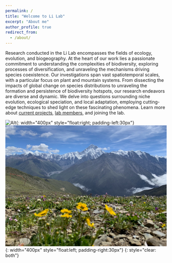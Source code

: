 ```yaml
---
permalink: /
title: "Welcome to Li Lab"
excerpt: "About me"
author_profile: true
redirect_from:
  - /about/
---
```


Research conducted in the Li Lab encompasses the fields of ecology, evolution, and biogeography. At the heart of our work lies a passionate commitment to understanding the complexities of biodiversity, exploring processes of diversification, and unraveling the mechanisms driving species coexistence. Our investigations span vast spatiotemporal scales, with a particular focus on plant and mountain systems. From dissecting the impacts of global change on species distributions to unraveling the formation and persistence of biodiversity hotspots, our research endeavors are diverse and dynamic. We delve into questions surrounding niche evolution, ecological speciation, and local adaptation, employing cutting-edge techniques to shed light on these fascinating phenomena. Learn more about [current projects](https://qli.github.io/research/), [lab members](https://qli.github.io/team/), and joining the lab.

![Alt](/images/photos/ECNU.jpg "where we are?"){: width="400px" style="float:right; padding-left:30px"}
![Alt](/images/photos/HD/HD_1.jpg "where we study?"){: width="400px" style="float:left; padding-right:30px"}
{: style="clear: both"}

<!--
I am an associate professor (tenure-track) at the School of Ecological and Environmental Sciences at East China Normal University (Shanghai, China) since the fall of 2022. My research interests lie in the fields of ecology, evolution, and biogeography. My past and present work have focused on understanding of biodiversity, processes of diversification, and mechanisms of species co-existence, across spatiotemporal scales, particularly about (but not limited to) plant and mountain systems.
-->

<!--
 My past and present work have focused on understanding patterns of biodiversity in nature and processes of diversification in a changing environment, with a combination of techniques: theory, comparative methods, modeling, and field studies. My past and present work are particularly about (but not limited to) plant and mountain systems. 
-->

<!--
Before this, I was a postdoctoral researcher working with [Richard Ree](https://sites.google.com/fieldmuseum.org/reelab/) at the Field Museum of Natural History in Chicago. I worked on floristic structure and environmental correlates at the Hengduan Mountains of southwestern China, community assembly, niche evolution and diversification in the plant genus *Rhododendron*.

I received a PhD from University of British Columbia in Canada under the supervision of [Amy Angert](https://angert.github.io), focusing on ecological niche dynamics in western North American monkeyflowers (*Mimulus* sensu lato). Before this, I received a MS in Ecology (wildlife conservation and monitoring via camera traps) and a BS in Biology from Beijing Normal University in China.

In my free time, I enjoy reading, hiking, climbing, and wandering in nature.
-->